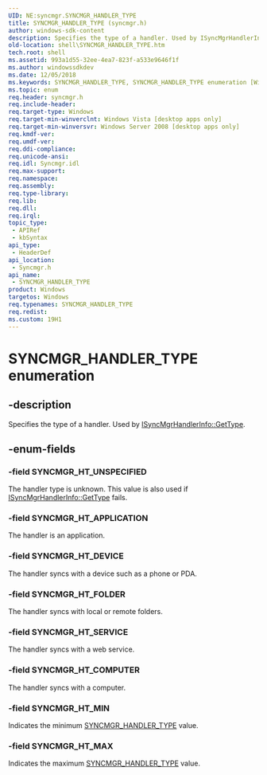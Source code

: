 ```yaml
---
UID: NE:syncmgr.SYNCMGR_HANDLER_TYPE
title: SYNCMGR_HANDLER_TYPE (syncmgr.h)
author: windows-sdk-content
description: Specifies the type of a handler. Used by ISyncMgrHandlerInfo::GetType.
old-location: shell\SYNCMGR_HANDLER_TYPE.htm
tech.root: shell
ms.assetid: 993a1d55-32ee-4ea7-823f-a533e9646f1f
ms.author: windowssdkdev
ms.date: 12/05/2018
ms.keywords: SYNCMGR_HANDLER_TYPE, SYNCMGR_HANDLER_TYPE enumeration [Windows Shell], SYNCMGR_HT_APPLICATION, SYNCMGR_HT_COMPUTER, SYNCMGR_HT_DEVICE, SYNCMGR_HT_FOLDER, SYNCMGR_HT_MAX, SYNCMGR_HT_MIN, SYNCMGR_HT_SERVICE, SYNCMGR_HT_UNSPECIFIED, shell.SYNCMGR_HANDLER_TYPE, shell_SYNCMGR_HANDLER_TYPE, syncmgr/SYNCMGR_HANDLER_TYPE, syncmgr/SYNCMGR_HT_APPLICATION, syncmgr/SYNCMGR_HT_COMPUTER, syncmgr/SYNCMGR_HT_DEVICE, syncmgr/SYNCMGR_HT_FOLDER, syncmgr/SYNCMGR_HT_MAX, syncmgr/SYNCMGR_HT_MIN, syncmgr/SYNCMGR_HT_SERVICE, syncmgr/SYNCMGR_HT_UNSPECIFIED
ms.topic: enum
req.header: syncmgr.h
req.include-header: 
req.target-type: Windows
req.target-min-winverclnt: Windows Vista [desktop apps only]
req.target-min-winversvr: Windows Server 2008 [desktop apps only]
req.kmdf-ver: 
req.umdf-ver: 
req.ddi-compliance: 
req.unicode-ansi: 
req.idl: Syncmgr.idl
req.max-support: 
req.namespace: 
req.assembly: 
req.type-library: 
req.lib: 
req.dll: 
req.irql: 
topic_type:
 - APIRef
 - kbSyntax
api_type:
 - HeaderDef
api_location:
 - Syncmgr.h
api_name:
 - SYNCMGR_HANDLER_TYPE
product: Windows
targetos: Windows
req.typenames: SYNCMGR_HANDLER_TYPE
req.redist: 
ms.custom: 19H1
---
```


# SYNCMGR_HANDLER_TYPE enumeration


## -description


Specifies the type of a handler. Used by <a href="https://docs.microsoft.com/windows/desktop/api/syncmgr/nf-syncmgr-isyncmgrhandlerinfo-gettype">ISyncMgrHandlerInfo::GetType</a>.


## -enum-fields




### -field SYNCMGR_HT_UNSPECIFIED

The handler type is unknown. This value is also used if <a href="https://docs.microsoft.com/windows/desktop/api/syncmgr/nf-syncmgr-isyncmgrhandlerinfo-gettype">ISyncMgrHandlerInfo::GetType</a> fails.


### -field SYNCMGR_HT_APPLICATION

The handler is an application.


### -field SYNCMGR_HT_DEVICE

The handler syncs with a device such as a phone or PDA.


### -field SYNCMGR_HT_FOLDER

The handler syncs with local or remote folders.


### -field SYNCMGR_HT_SERVICE

The handler syncs with a web service.


### -field SYNCMGR_HT_COMPUTER

The handler syncs with a computer.


### -field SYNCMGR_HT_MIN

Indicates the minimum <a href="https://docs.microsoft.com/windows/desktop/api/syncmgr/ne-syncmgr-syncmgr_handler_type">SYNCMGR_HANDLER_TYPE</a> value.


### -field SYNCMGR_HT_MAX

Indicates the maximum <a href="https://docs.microsoft.com/windows/desktop/api/syncmgr/ne-syncmgr-syncmgr_handler_type">SYNCMGR_HANDLER_TYPE</a> value.

